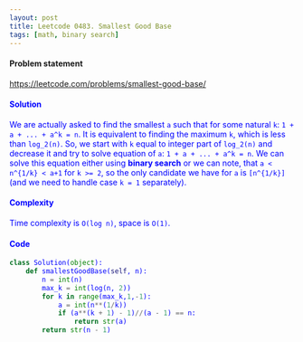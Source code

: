 ```yaml
---
layout: post
title: Leetcode 0483. Smallest Good Base
tags: [math, binary search]
---
```


#### Problem statement

<a href="https://leetcode.com/problems/smallest-good-base/"> <font color = blue>https://leetcode.com/problems/smallest-good-base/

#### Solution
We are actually asked to find the smallest `a` such that for some natural `k`: `1 + a + ... + a^k = n`. It is equivalent to finding the maximum `k`, which is less than `log_2(n)`. So, we start with `k` equal to integer part of `log_2(n)` and decrease it and try to solve equation of `a`: `1 + a + ... + a^k = n`. We can solve this equation either using **binary search** or we can note, that `a < n^{1/k} < a+1` for `k >= 2`, so the only candidate we have for `a` is `[n^{1/k}]` (and we need to handle case `k = 1` separately).

#### Complexity
Time complexity is `O(log n)`, space is `O(1)`.

#### Code
```python
class Solution(object):
    def smallestGoodBase(self, n):
        n = int(n)
        max_k = int(log(n, 2))
        for k in range(max_k,1,-1):
            a = int(n**(1/k))
            if (a**(k + 1) - 1)//(a - 1) == n:
                return str(a)
        return str(n - 1) 
```
